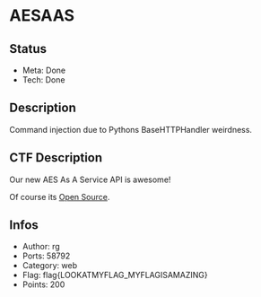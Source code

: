 AESAAS
=========

## Status
* Meta: Done
* Tech: Done

## Description
Command injection due to Pythons BaseHTTPHandler weirdness.

## CTF Description
Our new AES As A Service API is awesome!

Of course its [Open Source](download).

## Infos

* Author: rg
* Ports: 58792
* Category: web
* Flag: flag{LOOKATMYFLAG_MYFLAGISAMAZING}
* Points: 200
